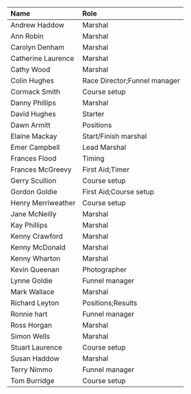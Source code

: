 | Name               | Role                         |
|:-------------------|:-----------------------------|
| Andrew Haddow      | Marshal                      |
| Ann Robin          | Marshal                      |
| Carolyn Denham     | Marshal                      |
| Catherine Laurence | Marshal                      |
| Cathy Wood         | Marshal                      |
| Colin Hughes       | Race Director;Funnel manager |
| Cormack Smith      | Course setup                 |
| Danny Phillips     | Marshal                      |
| David Hughes       | Starter                      |
| Dawn Armitt        | Positions                    |
| Elaine Mackay      | Start/Finish marshal         |
| Emer Campbell      | Lead Marshal                 |
| Frances Flood      | Timing                       |
| Frances McGreevy   | First Aid;Timer              |
| Gerry Scullion     | Course setup                 |
| Gordon Goldie      | First Aid;Course setup       |
| Henry Merriweather | Course setup                 |
| Jane McNeilly      | Marshal                      |
| Kay Phillips       | Marshal                      |
| Kenny Crawford     | Marshal                      |
| Kenny McDonald     | Marshal                      |
| Kenny Wharton      | Marshal                      |
| Kevin Queenan      | Photographer                 |
| Lynne Goldie       | Funnel manager               |
| Mark Wallace       | Marshal                      |
| Richard Leyton     | Positions;Results            |
| Ronnie hart        | Funnel manager               |
| Ross Horgan        | Marshal                      |
| Simon Wells        | Marshal                      |
| Stuart Laurence    | Course setup                 |
| Susan Haddow       | Marshal                      |
| Terry Nimmo        | Funnel manager               |
| Tom Burridge       | Course setup                 |